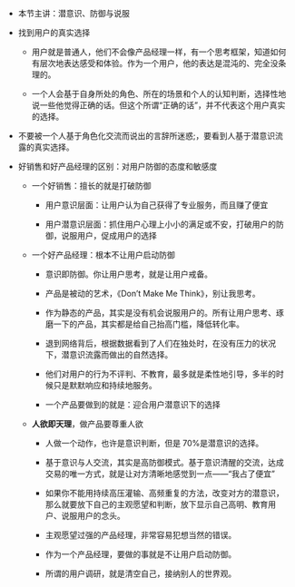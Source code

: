 - 本节主讲：潜意识、防御与说服

- 找到用户的真实选择

  - 用户就是普通人，他们不会像产品经理一样，有一个思考框架，知道如何有层次地表达感受和体验。作为一个用户，他的表达是混沌的、完全没条理的。

  - 一个人会基于自身所处的角色、所在的场景和个人的认知判断，选择性地说一些他觉得正确的话。但这个所谓“正确的话”，并不代表这个用户真实的选择。

- 不要被一个人基于角色化交流而说出的言辞所迷惑;，要看到人基于潜意识流露的真实选择。

- 好销售和好产品经理的区别：对用户防御的态度和敏感度

  - 一个好销售：擅长的就是打破防御

    - 用户意识层面：让用户认为自己获得了专业服务，而且赚了便宜

    - 用户潜意识层面：抓住用户心理上小小的满足或不安，打破用户的防御，说服用户，促成用户的选择

  - 一个好产品经理：根本不让用户启动防御

    - 意识即防御。你让用户思考，就是让用户戒备。

    - 产品是被动的艺术，《Don’t Make Me Think》，别让我思考。

    - 作为静态的产品，其实是没有机会说服用户的。所有让用户思考、琢磨一下的产品，其实都是给自己抬高门槛，降低转化率。

    - 退到网络背后，根据数据看到了人们在独处时，在没有压力的状况下，潜意识流露而做出的自然选择。

    - 他们对用户的行为不评判、不教育，最多就是柔性地引导，多半的时候只是默默响应和持续地服务。

    - 一个产品要做到的就是：迎合用户潜意识下的选择

  - **人欲即天理**，做产品要尊重人欲

    - 人做一个动作，也许是意识判断，但是 70%是潜意识的选择。

    - 基于意识与人交流，其实是高防御模式。基于意识清醒的交流，达成交易的唯一方式，就是让对方清晰地感觉到一点——“我占了便宜”

    - 如果你不能用持续高压灌输、高频重复的方法，改变对方的潜意识，那么就要放下自己的主观愿望和判断，放下显示自己高明、教育用户、说服用户的念头。

    - 主观愿望过强的产品经理，非常容易犯想当然的错误。

    - 作为一个产品经理，要做的事就是不让用户启动防御。

    - 所谓的用户调研，就是清空自己，接纳别人的世界观。
